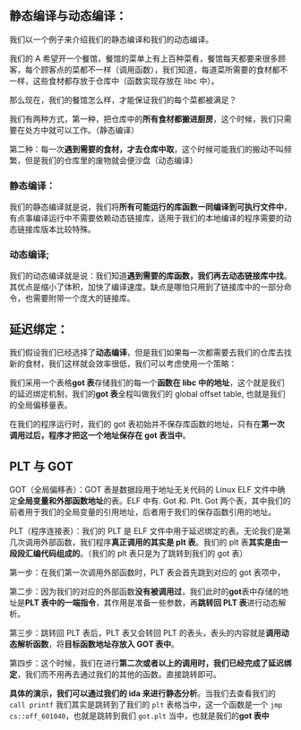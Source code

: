 ## 静态编译与动态编译：
我们以一个例子来介绍我们的静态编译和我们的动态编译。

我们的 A 希望开一个餐馆，餐馆的菜单上有上百种菜肴，餐馆每天都要来很多顾客，每个顾客点的菜都不一样（调用函数），我们知道，每道菜所需要的食材都不一样，这些食材都存放于仓库中（函数实现存放在 libc 中）。

那么现在，我们的餐馆怎么样，才能保证我们的每个菜都被满足？

我们有两种方式，第一种，把仓库中的**所有食材都搬进厨房**，这个时候，我们只需要在处方中就可以工作。（静态编译）

第二种：每一次**遇到需要的食材，才去仓库中取**，这个时候可能我们的搬动不叫频繁，但是我们的仓库里的废物就会便沙盘（动态编译）

### 静态编译：
我们的静态编译就是说，我们将**所有可能运行的库函数一同编译到可执行文件中**，有点事编译运行中不需要依赖动态链接库，适用于我们的本地编译的程序需要的动态链接库版本比较特殊。

### 动态编译;
我们的动态编译就是说：我们知道**遇到需要的库函数，我们再去动态链接库中找**。其优点是缩小了体积，加快了编译速度。缺点是哪怕只用到了链接库中的一部分命令，也需要附带一个庞大的链接库。

## 延迟绑定：
我们假设我们已经选择了**动态编译**，但是我们如果每一次都需要去我们的仓库去找新的食材，我们这样就会效率很低，我们可以考虑使用一个策略：

我们采用一个表格**got 表**存储我们的每一个**函数在 libc 中的地址**，这个就是我们的延迟绑定机制，我们的**got 表**全程叫做我们的 global offset table, 也就是我们的全局偏移量表。

在我们的程序运行时，我们的 got 表初始并不保存库函数的地址，只有在**第一次调用过后，程序才把这一个地址保存在 got 表当中**。

## PLT 与 GOT
GOT（全局偏移表）：GOT 表是数据段用于地址无关代码的 Linux ELF 文件中确定**全局变量和外部函数地址**的表。ELF 中有. Got 和. Plt. Got 两个表，其中我们的前者用于我们的全局变量的引用地址，后者用于我们的保存函数引用的地址。

PLT（程序连接表）：我们的 PLT 是 ELF 文件中用于延迟绑定的表。无论我们是第几次调用外部函数，我们程序**真正调用的其实是 plt 表**。我们的 plt 表**其实是由一段段汇编代码组成的**。（我们的 plt 表只是为了跳转到我们的 got 表）

第一步：在我们第一次调用外部函数时，PLT 表会首先跳到对应的 got 表项中，

第二步：因为我们的对应的外部函数**没有被调用过**，我们此时的**got**表中存储的地址是**PLT 表中的一端指令**，其作用是准备一些参数，再**跳转回 PLT 表**进行动态解析。

第三步：跳转回 PLT 表后，PLT 表又会转回 PLT 的表头，表头的内容就是**调用动态解析函数**，将**目标函数地址存放入 GOT 表中**。

第四步：这个时候，我们在进行**第二次或者以上的调用时，我们已经完成了延迟绑定**，我们而不用再去通过我们的其他的函数。直接跳转即可。

**具体的演示，我们可以通过我们的 ida 来进行静态分析**。当我们去查看我们的 `call printf` 我们其实是跳转到了我们的 `plt` 表格当中，这一个函数是一个 `jmp cs::off_601040`，也就是跳转到我们 `got.plt` 当中，也就是我们的**got 表中**
